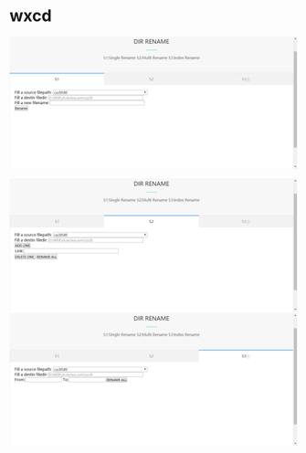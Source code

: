 # wxcd
![image](https://github.com/cnniit/wxcd/blob/master/wxcd4/%E5%BE%AE%E4%BF%A1%E5%9B%BE%E7%89%87_20191204123051.png)

![image](https://github.com/cnniit/wxcd/blob/master/wxcd4/%E5%BE%AE%E4%BF%A1%E5%9B%BE%E7%89%87_20191204123056.png)
![image](https://github.com/cnniit/wxcd/blob/master/wxcd4/%E5%BE%AE%E4%BF%A1%E5%9B%BE%E7%89%87_20191204123101.png)
